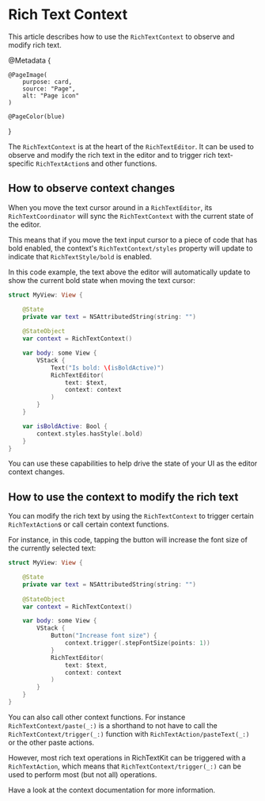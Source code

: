 # Rich Text Context

This article describes how to use the ``RichTextContext`` to observe and modify rich text.

@Metadata {
    
    @PageImage(
        purpose: card,
        source: "Page",
        alt: "Page icon"
    )
    
    @PageColor(blue)
}

The ``RichTextContext`` is at the heart of the ``RichTextEditor``. It can be used to observe and modify the rich text in the editor and to trigger rich text-specific ``RichTextAction``s and other functions.



## How to observe context changes

When you move the text cursor around in a ``RichTextEditor``, its ``RichTextCoordinator`` will sync the ``RichTextContext`` with the current state of the editor.

This means that if you move the text input cursor to a piece of code that has bold enabled, the context's ``RichTextContext/styles`` property will update to indicate that ``RichTextStyle/bold`` is enabled.

In this code example, the text above the editor will automatically update to show the current bold state when moving the text cursor:

```swift
struct MyView: View {

    @State
    private var text = NSAttributedString(string: "")
    
    @StateObject
    var context = RichTextContext()

    var body: some View {
        VStack {
            Text("Is bold: \(isBoldActive)")
            RichTextEditor(
                text: $text, 
                context: context
            )
        }
    }

    var isBoldActive: Bool {
        context.styles.hasStyle(.bold)
    }
}
```

You can use these capabilities to help drive the state of your UI as the editor context changes.



## How to use the context to modify the rich text

You can modify the rich text by using the ``RichTextContext`` to trigger certain ``RichTextAction``s or call certain context functions.

For instance, in this code, tapping the button will increase the font size of the currently selected text:

```swift
struct MyView: View {

    @State
    private var text = NSAttributedString(string: "")
    
    @StateObject
    var context = RichTextContext()

    var body: some View {
        VStack {
            Button("Increase font size") {
                context.trigger(.stepFontSize(points: 1))
            }
            RichTextEditor(
                text: $text, 
                context: context
            )
        }
    }
}
```

You can also call other context functions. For instance ``RichTextContext/paste(_:)`` is a shorthand to not have to call the ``RichTextContext/trigger(_:)`` function with ``RichTextAction/pasteText(_:)`` or the other paste actions.

However, most rich text operations in RichTextKit can be triggered with a ``RichTextAction``, which means that ``RichTextContext/trigger(_:)`` can be used to perform most (but not all) operations.    

Have a look at the context documentation for more information.
